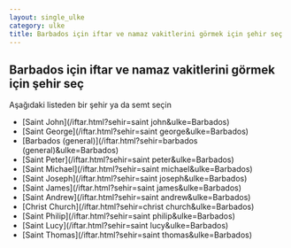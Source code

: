 ```yaml
---
layout: single_ulke
category: ulke
title: Barbados için iftar ve namaz vakitlerini görmek için şehir seç
---
```



## Barbados için iftar ve namaz vakitlerini görmek için şehir seç

Aşağıdaki listeden bir şehir ya da semt seçin


* [Saint John](/iftar.html?sehir=saint john&ulke=Barbados)
* [Saint George](/iftar.html?sehir=saint george&ulke=Barbados)
* [Barbados (general)](/iftar.html?sehir=barbados (general)&ulke=Barbados)
* [Saint Peter](/iftar.html?sehir=saint peter&ulke=Barbados)
* [Saint Michael](/iftar.html?sehir=saint michael&ulke=Barbados)
* [Saint Joseph](/iftar.html?sehir=saint joseph&ulke=Barbados)
* [Saint James](/iftar.html?sehir=saint james&ulke=Barbados)
* [Saint Andrew](/iftar.html?sehir=saint andrew&ulke=Barbados)
* [Christ Church](/iftar.html?sehir=christ church&ulke=Barbados)
* [Saint Philip](/iftar.html?sehir=saint philip&ulke=Barbados)
* [Saint Lucy](/iftar.html?sehir=saint lucy&ulke=Barbados)
* [Saint Thomas](/iftar.html?sehir=saint thomas&ulke=Barbados)
